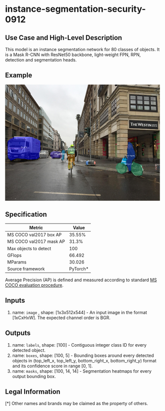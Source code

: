 # instance-segmentation-security-0912

## Use Case and High-Level Description

This model is an instance segmentation network for 80 classes of objects.
It is a Mask R-CNN with ResNet50 backbone, light-weight FPN, RPN,
detection and segmentation heads.

## Example

![](./instance-segmentation-security-0912.png)

## Specification

| Metric                          | Value                                     |
|---------------------------------|-------------------------------------------|
| MS COCO val2017 box AP          | 35.55%                                    |
| MS COCO val2017 mask AP         | 31.3%                                     |
| Max objects to detect           | 100                                       |
| GFlops                          | 66.492                                    |
| MParams                         | 30.026                                    |
| Source framework                | PyTorch\*                                 |

Average Precision (AP) is defined and measured according to standard
[MS COCO evaluation procedure](http://cocodataset.org/#detection-eval).

## Inputs

1.	name: `image` , shape: [1x3x512x544] - An input image in the format
    [1xCxHxW]. The expected channel order is BGR.

## Outputs

1.	name: `labels`, shape: [100] - Contiguous integer class ID for every
    detected object.
2.	name: `boxes`, shape: [100, 5] - Bounding boxes around every detected objects
    in (top_left_x, top_left_y, bottom_right_x, bottom_right_y) format and its
    confidence score in range [0, 1].
3.	name: `masks`, shape: [100, 14, 14] - Segmentation heatmaps for every output
    bounding box.

## Legal Information
[*] Other names and brands may be claimed as the property of others.

